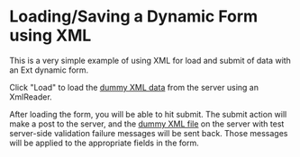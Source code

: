# Loading/Saving a Dynamic Form using XML #

This is a very simple example of using XML for load and submit of data with an Ext dynamic form.

Click "Load" to load the [dummy XML data](xml-form-data.xml) from the server using an XmlReader.

After loading the form, you will be able to hit submit. The submit action will make a post to the server, and the [dummy XML file](xml-form-errors.xml) on the server with test server-side validation failure messages will be sent back. Those messages will be applied to the appropriate fields in the form.
